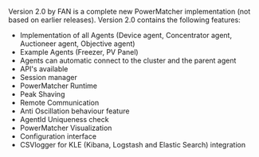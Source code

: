 Version 2.0 by FAN is a complete new PowerMatcher implementation (not based on earlier releases). 
Version 2.0 contains the following features:

* Implementation of all Agents (Device agent, Concentrator agent, Auctioneer agent, Objective agent)
* Example Agents (Freezer, PV Panel)
* Agents can automatic connect to the cluster and the parent agent
* API's available
* Session manager
* PowerMatcher Runtime
* Peak Shaving
* Remote Communication
* Anti Oscillation behaviour feature
* AgentId Uniqueness check
* PowerMatcher Visualization
* Configuration interface
* CSVlogger for KLE (Kibana, Logstash and Elastic Search) integration
